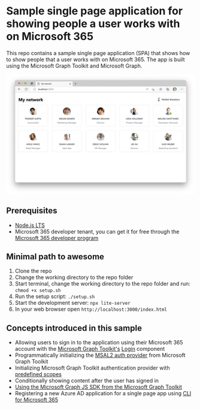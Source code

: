 # Sample single page application for showing people a user works with on Microsoft 365

This repo contains a sample single page application (SPA) that shows how to show people that a user works with on Microsoft 365. The app is built using the Microsoft Graph Toolkit and Microsoft Graph.

![Browser window with a web page showing people that a user works with on Microsoft 365](./assets/show-my-network-graph.png)

## Prerequisites

- [Node.js LTS](https://nodejs.org)
- Microsoft 365 developer tenant, you can get it for free through the [Microsoft 365 developer program](https://developer.microsoft.com/microsoft-365/dev-program?WT.mc_id=m365-79878-wmastyka)

## Minimal path to awesome

1. Clone the repo
1. Change the working directory to the repo folder
1. Start terminal, change the working directory to the repo folder and run: `chmod +x setup.sh`
1. Run the setup script: `./setup.sh`
1. Start the development server: `npx lite-server`
1. In your web browser open `http://localhost:3000/index.html`

## Concepts introduced in this sample

- Allowing users to sign in to the application using their Microsoft 365 account with the [Microsoft Graph Toolkit's](https://learn.microsoft.com/graph/toolkit/overview?WT.mc_id=m365-79878-wmastyka) [Login](https://learn.microsoft.com/graph/toolkit/components/login?WT.mc_id=m365-79878-wmastyka) component
- Programmatically initializing the [MSAL2 auth provider](https://learn.microsoft.com/graph/toolkit/providers/msal2?WT.mc_id=m365-79878-wmastyka) from Microsoft Graph Toolkit
- Initializing Microsoft Graph Toolkit authentication provider with [predefined scopes](https://learn.microsoft.com/graph/toolkit/providers/providers?WT.mc_id=m365-79878-wmastyka#permission-scopes)
- Conditionally showing content after the user has signed in
- [Using the Microsoft Graph JS SDK from the Microsoft Graph Toolkit](https://learn.microsoft.com/graph/toolkit/providers/providers?WT.mc_id=m365-79878-wmastyka#making-your-own-calls-to-microsoft-graph)
- Registering a new Azure AD application for a single page app using [CLI for Microsoft 365](https://aka.ms/cli-m365)